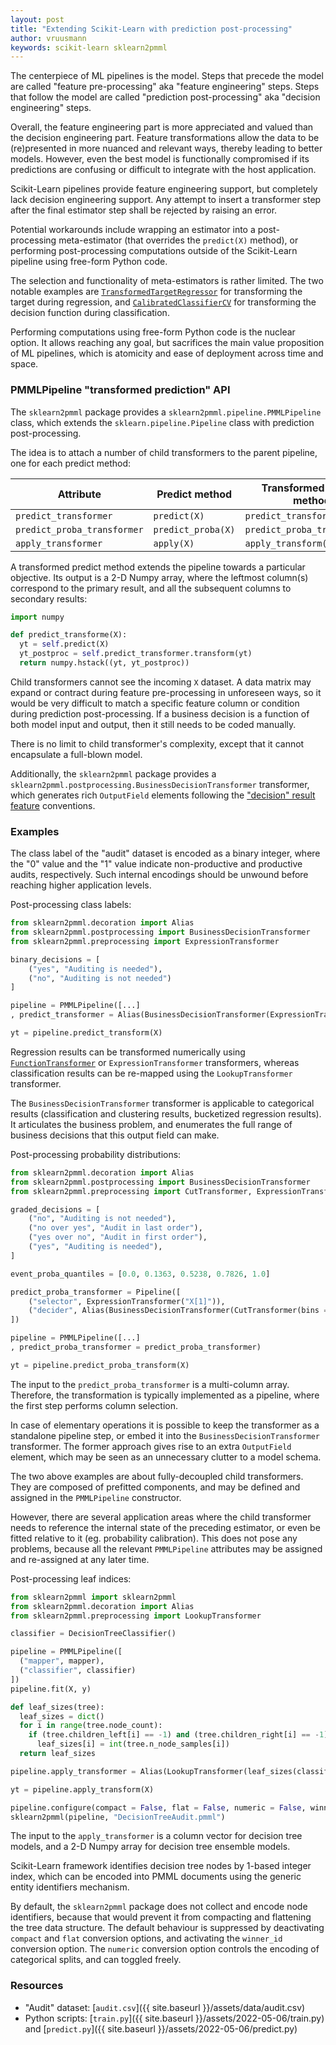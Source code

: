 ```yaml
---
layout: post
title: "Extending Scikit-Learn with prediction post-processing"
author: vruusmann
keywords: scikit-learn sklearn2pmml
---
```


The centerpiece of ML pipelines is the model.
Steps that precede the model are called "feature pre-processing" aka "feature engineering" steps. Steps that follow the model are called "prediction post-processing" aka "decision engineering" steps.

Overall, the feature engineering part is more appreciated and valued than the decision engineering part.
Feature transformations allow the data to be (re)presented in more nuanced and relevant ways, thereby leading to better models.
However, even the best model is functionally compromised if its predictions are confusing or difficult to integrate with the host application.

Scikit-Learn pipelines provide feature engineering support, but completely lack decision engineering support. Any attempt to insert a transformer step after the final estimator step shall be rejected by raising an error.

Potential workarounds include wrapping an estimator into a post-processing meta-estimator (that overrides the `predict(X)` method), or performing post-processing computations outside of the Scikit-Learn pipeline using free-form Python code.

The selection and functionality of meta-estimators is rather limited. The two notable examples are [`TransformedTargetRegressor`](https://scikit-learn.org/stable/modules/generated/sklearn.compose.TransformedTargetRegressor.html) for transforming the target during regression, and [`CalibratedClassifierCV`](https://scikit-learn.org/stable/modules/generated/sklearn.calibration.CalibratedClassifierCV.html) for transforming the decision function during classification.

Performing computations using free-form Python code is the nuclear option. It allows reaching any goal, but sacrifices the main value proposition of ML pipelines, which is atomicity and ease of deployment across time and space.

### PMMLPipeline "transformed prediction" API

The `sklearn2pmml` package provides a `sklearn2pmml.pipeline.PMMLPipeline` class, which extends the `sklearn.pipeline.Pipeline` class with prediction post-processing.

The idea is to attach a number of child transformers to the parent pipeline, one for each predict method:

| Attribute | Predict method | Transformed predict method |
|---|---|---|
| `predict_transformer` | `predict(X)` | `predict_transform(X)` |
| `predict_proba_transformer` | `predict_proba(X)` | `predict_proba_transform(X)` |
| `apply_transformer` | `apply(X)` | `apply_transform(X)` |

A transformed predict method extends the pipeline towards a particular objective.
Its output is a 2-D Numpy array, where the leftmost column(s) correspond to the primary result, and all the subsequent columns to secondary results:

```python
import numpy

def predict_transforme(X):
  yt = self.predict(X)
  yt_postproc = self.predict_transformer.transform(yt)
  return numpy.hstack((yt, yt_postproc))
```

Child transformers cannot see the incoming `X` dataset.
A data matrix may expand or contract during feature pre-processing in unforeseen ways, so it would be very difficult to match a specific feature column or condition during prediction post-processing.
If a business decision is a function of both model input and output, then it still needs to be coded manually.

There is no limit to child transformer's complexity, except that it cannot encapsulate a full-blown model.

Additionally, the `sklearn2pmml` package provides a `sklearn2pmml.postprocessing.BusinessDecisionTransformer` transformer, which generates rich `OutputField` elements following the ["decision" result feature](https://dmg.org/pmml/v4-4-1/Output.html#xsdElement_Decisions) conventions.

### Examples

The class label of the "audit" dataset is encoded as a binary integer, where the "0" value and the "1" value indicate non-productive and productive audits, respectively.
Such internal encodings should be unwound before reaching higher application levels.

Post-processing class labels:

```python
from sklearn2pmml.decoration import Alias
from sklearn2pmml.postprocessing import BusinessDecisionTransformer
from sklearn2pmml.preprocessing import ExpressionTransformer

binary_decisions = [
	("yes", "Auditing is needed"),
	("no", "Auditing is not needed")
]

pipeline = PMMLPipeline([...]
, predict_transformer = Alias(BusinessDecisionTransformer(ExpressionTransformer("'yes' if X[0] == 1 else 'no'"), "Is auditing necessary?", binary_decisions, prefit = True), "binary decision", prefit = True))

yt = pipeline.predict_transform(X)
```

Regression results can be transformed numerically using [`FunctionTransformer`](https://scikit-learn.org/stable/modules/generated/sklearn.preprocessing.FunctionTransformer.html) or `ExpressionTransformer` transformers, whereas classification results can be re-mapped using the `LookupTransformer` transformer.

The `BusinessDecisionTransformer` transformer is applicable to categorical results (classification and clustering results, bucketized regression results).
It articulates the business problem, and enumerates the full range of business decisions that this output field can make.

Post-processing probability distributions:

```python
from sklearn2pmml.decoration import Alias
from sklearn2pmml.postprocessing import BusinessDecisionTransformer
from sklearn2pmml.preprocessing import CutTransformer, ExpressionTransformer

graded_decisions = [
	("no", "Auditing is not needed"),
	("no over yes", "Audit in last order"),
	("yes over no", "Audit in first order"),
	("yes", "Auditing is needed"),
]

event_proba_quantiles = [0.0, 0.1363, 0.5238, 0.7826, 1.0]

predict_proba_transformer = Pipeline([
	("selector", ExpressionTransformer("X[1]")),
	("decider", Alias(BusinessDecisionTransformer(CutTransformer(bins = event_proba_quantiles, labels = [key for key, value in graded_decisions]), "Is auditing necessary?", graded_decisions, prefit = True), "graded decision", prefit = True))
])

pipeline = PMMLPipeline([...]
, predict_proba_transformer = predict_proba_transformer)

yt = pipeline.predict_proba_transform(X)
```

The input to the `predict_proba_transformer` is a multi-column array.
Therefore, the transformation is typically implemented as a pipeline, where the first step performs column selection.

In case of elementary operations it is possible to keep the transformer as a standalone pipeline step, or embed it into the `BusinessDecisionTransformer` transformer. The former approach gives rise to an extra `OutputField` element, which may be seen as an unnecessary clutter to a model schema.

The two above examples are about fully-decoupled child transformers. They are composed of prefitted components, and may be defined and assigned in the `PMMLPipeline` constructor.

However, there are several application areas where the child transformer needs to reference the internal state of the preceding estimator, or even be fitted relative to it (eg. probability calibration).
This does not pose any problems, because all the relevant `PMMLPipeline` attributes may be assigned and re-assigned at any later time.

Post-processing leaf indices:

```python
from sklearn2pmml import sklearn2pmml
from sklearn2pmml.decoration import Alias
from sklearn2pmml.preprocessing import LookupTransformer

classifier = DecisionTreeClassifier()

pipeline = PMMLPipeline([
  ("mapper", mapper),
  ("classifier", classifier)
])
pipeline.fit(X, y)

def leaf_sizes(tree):
  leaf_sizes = dict()
  for i in range(tree.node_count):
    if (tree.children_left[i] == -1) and (tree.children_right[i] == -1):
      leaf_sizes[i] = int(tree.n_node_samples[i])
  return leaf_sizes

pipeline.apply_transformer = Alias(LookupTransformer(leaf_sizes(classifier.tree_), default_value = -1), "leaf size", prefit = True)

yt = pipeline.apply_transform(X)

pipeline.configure(compact = False, flat = False, numeric = False, winner_id = True)
sklearn2pmml(pipeline, "DecisionTreeAudit.pmml")
```

The input to the `apply_transformer` is a column vector for decision tree models, and a 2-D Numpy array for decision tree ensemble models.

Scikit-Learn framework identifies decision tree nodes by 1-based integer index, which can be encoded into PMML documents using the generic entity identifiers mechanism.

By default, the `sklearn2pmml` package does not collect and encode node identifiers, because that would prevent it from compacting and flattening the tree data structure.
The default behaviour is suppressed by deactivating `compact` and `flat` conversion options, and activating the `winner_id` conversion option. The `numeric` conversion option controls the encoding of categorical splits, and can toggled freely.

### Resources

* "Audit" dataset: [`audit.csv`]({{ site.baseurl }}/assets/data/audit.csv)
* Python scripts: [`train.py`]({{ site.baseurl }}/assets/2022-05-06/train.py) and [`predict.py`]({{ site.baseurl }}/assets/2022-05-06/predict.py)